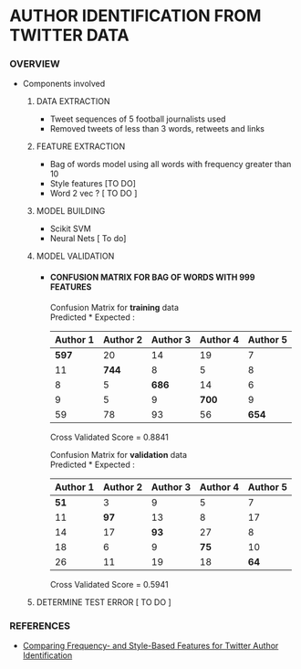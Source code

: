 # AUTHOR IDENTIFICATION FROM TWITTER DATA

### OVERVIEW

* Components involved 
	1. DATA EXTRACTION  
		* Tweet sequences of 5 football journalists used
		* Removed tweets of less than 3 words, retweets and links  
	  
	2. FEATURE EXTRACTION 
		* Bag of words model using all words with frequency greater than 10
		*  Style features [TO DO]
		*  Word 2 vec ? [ TO DO ]
	3. MODEL BUILDING  
		* Scikit SVM
		* Neural Nets [ To do]
	4. MODEL VALIDATION
		* #### CONFUSION MATRIX FOR BAG OF WORDS WITH 999 FEATURES

			Confusion Matrix for **training** data  
			Predicted * Expected :
			
			Author 1      | Author 2      | Author 3      | Author 4      | Author 5
			------------- | ------------- | ------------- | ------------- | -------------
			**597**           | 20            | 14            | 19            | 7
			11  		    | **744**  | 8  | 5  | 8
			8 | 5  | **686**  | 14  | 6
			9  | 5  | 9  | **700**  | 9
			59  | 78  | 93  | 56  | **654**
			
			Cross Validated Score = 0.8841
			
			Confusion Matrix for **validation** data  
			Predicted * Expected :
			
			Author 1      | Author 2      | Author 3      | Author 4      | Author 5
			------------- | ------------- | ------------- | ------------- | -------------
			**51**           | 3           | 9          | 5           | 7
			11		    | **97** | 13  | 8  | 17
			14| 17 | **93** | 27  | 8
			18  | 6  | 9  | **75**  | 10
			26  | 11  | 19  | 18  | **64**
			
			Cross Validated Score = 0.5941
			

	5. DETERMINE TEST ERROR  [ TO DO ]

### REFERENCES

* [Comparing Frequency- and Style-Based
Features for Twitter Author Identification](https://www.aaai.org/ocs/index.php/FLAIRS/FLAIRS13/paper/viewFile/5917/6043)